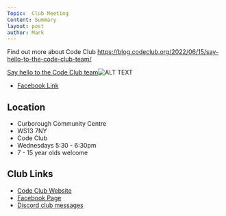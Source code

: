 ```yaml
---
Topic:  Club Meeting
Content: Summary
layout: post
author: Mark
---
```

Find out more about Code Club
 https://blog.codeclub.org/2022/06/15/say-hello-to-the-code-club-team/

[Say hello to the Code Club team](https://l.facebook.com/l.php?u=https%3A%2F%2Fblog.codeclub.org%2F2022%2F06%2F15%2Fsay-hello-to-the-code-club-team%2F&h=AT0JNDaUtWsxn2Ox6XTfzugf_Xofowte0nyHOr1DF0Cu8TerSwdkZL9i_LT96i_LJ5Obej5ZnUl1buv6r6DTpr-51Ljkd8PBghSnDJV7o9hkCP3sFPSaptkPxLTDfnB9&s=1)![ALT TEXT](https://external.fbhx6-1.fna.fbcdn.net/emg1/v/t13/16827199948459235505?url=http%3A%2F%2Fblogcodeclub.files.wordpress.com%2F2022%2F06%2Fcode_club_team-1.jpg%3Fw%3D1200&fb_obo=1&utld=wordpress.com&stp=c0.5000x0.5000f_dst-emg0_p720x720_q75&ccb=13-1&oh=06_AbGxsjvANhoCmGqUeF3cYuatLzFxvLq2YTCSu78bua0ing&oe=652877BF&_nc_sid=e609ca)

* [Facebook Link](https://www.facebook.com/1481985248595237/posts/5100265490100510/)

## Location

* Curborough Community Centre
* WS13 7NY
* Code Club
* Wednesdays 5:30 - 6:30pm
* 7 - 15 year olds welcome

## Club Links

* [Code Club Website](https://lichfield-code-club.github.io/)
* [Facebook Page](https://www.facebook.com/LichfieldCoders)
* [Discord club messages](https://discord.gg/szz6xGK)
